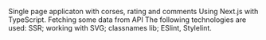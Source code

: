 Single page applicaton with corses, rating and comments
Using Next.js with TypeScript.
Fetching some data from API
The following technologies are used:
SSR; working with SVG; classnames lib;
ESlint, Stylelint.

